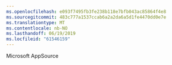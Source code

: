 ```yaml
---
ms.openlocfilehash: e093f7495fb3fe238b118e7bfb043ac85864f4e8
ms.sourcegitcommit: 483c777a1537ccab6a2a2da6a5d1fe4470dd0e7e
ms.translationtype: MT
ms.contentlocale: nb-NO
ms.lasthandoff: 06/19/2019
ms.locfileid: "61546159"
---
```

Microsoft AppSource